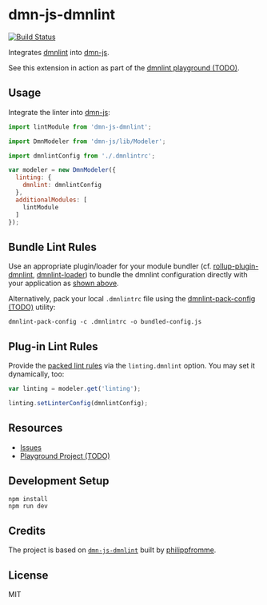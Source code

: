 # dmn-js-dmnlint

[![Build Status](https://travis-ci.com/bpmn-io/dmn-js-dmnlint.svg?branch=master)](https://travis-ci.com/bpmn-io/dmn-js-dmnlint)

Integrates [dmnlint](https://github.com/bpmn-io/dmnlint) into [dmn-js](https://github.com/bpmn-io/dmn-js).

See this extension in action as part of the [dmnlint playground (TODO)](https://github.com/bpmn-io/dmnlint-playground).

## Usage

Integrate the linter into [dmn-js](https://github.com/bpmn-io/dmn-js):

```javascript
import lintModule from 'dmn-js-dmnlint';

import DmnModeler from 'dmn-js/lib/Modeler';

import dmnlintConfig from './.dmnlintrc';

var modeler = new DmnModeler({
  linting: {
    dmnlint: dmnlintConfig
  },
  additionalModules: [
    lintModule
  ]
});
```

## Bundle Lint Rules

Use an appropriate plugin/loader for your module bundler (cf. [rollup-plugin-dmnlint](https://github.com/bpmn-io/rollup-plugin-dmnlint), [dmnlint-loader](https://github.com/bpmn-io/dmnlint-loader)) to bundle the dmnlint configuration directly with your application as [shown above](#usage).

Alternatively, pack your local `.dmnlintrc` file using the [dmnlint-pack-config (TODO)](https://github.com/nikku/dmnlint-pack-config) utility:

```shell
dmnlint-pack-config -c .dmnlintrc -o bundled-config.js
```

## Plug-in Lint Rules

Provide the [packed lint rules](#bundle-lint-rules) via the `linting.dmnlint` option. You may set it dynamically, too:

```javascript
var linting = modeler.get('linting');

linting.setLinterConfig(dmnlintConfig);
```

## Resources

* [Issues](https://github.com/bpmn-io/dmn-js-dmnlint/issues)
* [Playground Project (TODO)](https://github.com/bpmn-io/dmnlint-playground)

## Development Setup

```shell
npm install
npm run dev
```

## Credits

The project is based on [`dmn-js-dmnlint`](https://github.com/bpmn-io/dmn-js-dmnlint) built by [philippfromme](https://github.com/philippfromme).

## License

MIT
